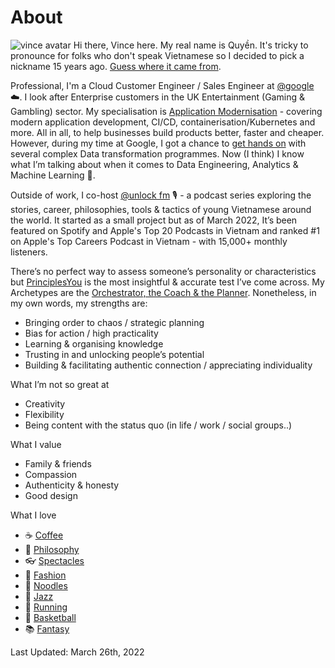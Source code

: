 # About
![](/quyen_host-216x216.png 'vince avatar')
Hi there, Vince here. My real name is Quyền. It's tricky to pronounce for folks who don't speak Vietnamese so I decided to pick a nickname 15 years ago. [Guess where it came from](https://en.wikipedia.org/wiki/Vincent_Valentine). 

Professional, I'm a Cloud Customer Engineer / Sales Engineer at [@google](https://cloud.google.com) ☁️. I look after Enterprise customers in the UK Entertainment (Gaming & Gambling) sector. My specialisation is [Application Modernisation]((https://cloud.google.com/solutions/application-modernization)) - covering modern application development, CI/CD, containerisation/Kubernetes and more. All in all, to help businesses build products better, faster and cheaper. However, during my time at Google, I got a chance to [get hands on](https://www.investopedia.com/terms/b/baptism-by-fire.asp) with several complex Data transformation programmes. Now (I think) I know what I’m talking about when it comes to Data Engineering, Analytics & Machine Learning 🤔. 

Outside of work, I co-host [@unlock fm](https://unlockfm.com) 🎙 - a podcast series exploring the stories, career, philosophies, tools & tactics of young Vietnamese around the world. It started as a small project but as of March 2022, It’s been featured on Spotify and Apple's Top 20 Podcasts in Vietnam and ranked #1 on Apple's Top Careers Podcast in Vietnam - with 15,000+ monthly listeners. 

There’s no perfect way to assess someone’s personality or characteristics but [PrinciplesYou](https://principlesyou.com/home) is the most insightful & accurate test I’ve come across. My Archetypes are the [Orchestrator, the Coach & the Planner](https://principlesyou.com/share/nqZtLO9HsBVqZ-k). 
Nonetheless, in my own words, my strengths are:
* Bringing order to chaos / strategic planning
* Bias for action / high practicality 
* Learning & organising knowledge
* Trusting in and unlocking people’s potential 
* Building & facilitating authentic connection / appreciating individuality

What I’m not so great at
* Creativity
* Flexibility
* Being content with the status quo (in life / work / social groups..)

What I value
* Family & friends
* Compassion
* Authenticity & honesty
* Good design

What I love
* ☕️ [Coffee](https://www.aeropress.co.uk)
* 💭 [Philosophy](https://en.wikipedia.org/wiki/Stoicism)
* 👓 [Spectacles](https://cubitts.com)
* 🧥 [Fashion](https://universalworks.co.uk)
* 🍜 [Noodles](https://www.koya.co.uk)
* 🎺 [Jazz](https://en.wikipedia.org/wiki/Kind_of_Blue)
* 👟 [Running](https://www.strava.com/athletes/20001958)
* 🏀 [Basketball](https://en.wikipedia.org/wiki/Kobe_Bryant)
* 📚 [Fantasy](https://en.wikipedia.org/wiki/Malazan_Book_of_the_Fallen)

Last Updated: March 26th, 2022